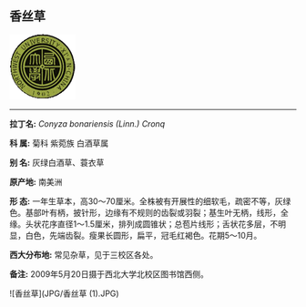 ## 香丝草

![西北大学校园网络植物志](JPG/nwu.gif)

---

**拉丁名:**  _Conyza bonariensis (Linn.) Cronq_

**科 属:** 菊科 紫菀族 白酒草属

**别 名:** 灰绿白酒草、蓑衣草

**原产地:** 南美洲

**形  态:** 一年生草本，高30～70厘米。全株被有开展性的细软毛，疏密不等，灰绿色。基部叶有柄，披针形，边缘有不规则的齿裂或羽裂；基生叶无柄，线形，全缘。头状花序直径1～1.5厘米，排列成圆锥状；总苞片线形；舌状花多层，不明显，白色，先端齿裂。瘦果长圆形，扁平，冠毛红褐色。花期5～10月。

**西大分布地:** 常见杂草，见于三校区各处。

**备注:** 2009年5月20日摄于西北大学北校区图书馆西侧。

![香丝草](JPG/香丝草 (1).JPG) 

